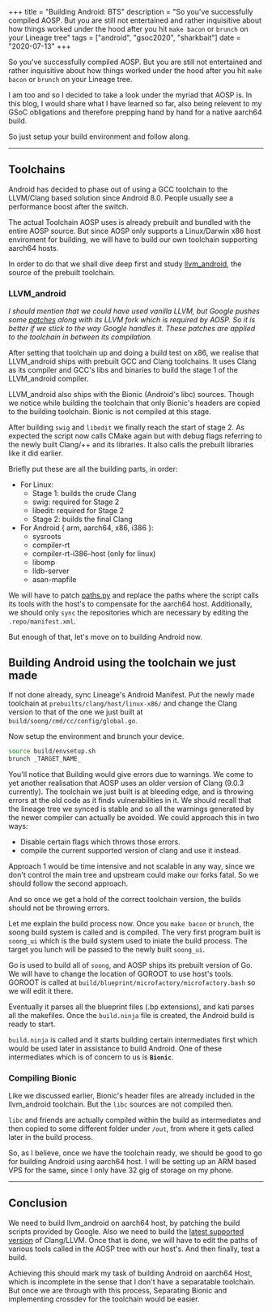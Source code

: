 +++
title = "Building Android: BTS"
description = "So you've successfully compiled AOSP. But you are still not entertained and rather inquisitive about how things worked under the hood after you hit `make bacon` or `brunch` on your Lineage tree"
tags = ["android", "gsoc2020", "sharkbait"]
date = "2020-07-13"
+++

So you've successfully compiled AOSP. But you are still not entertained
and rather inquisitive about how things worked under the hood after you
hit `make bacon` or `brunch` on your Lineage tree.
 
I am too and so I decided to take a look under the myriad that AOSP is.
In this blog, I would share what I have learned so far, also being
relevent to my GSoC obligations and therefore prepping hand by hand for a native aarch64 build.

So just setup your build environment and follow along.

---

## Toolchains

Android has decided to phase out of using a GCC toolchain to the
LLVM/Clang based solution since Android 8.0. People usually see a 
performance boost after the switch.

The actual Toolchain AOSP uses is already prebuilt and bundled with the
entire AOSP source. But since AOSP only supports a Linux/Darwin x86 host
enviroment for building, we will have to build our own toolchain
supporting aarch64 hosts.

In order to do that we shall dive deep first and study [llvm_android](https://android.googlesource.com/toolchain/llvm_android/),
the source of the prebuilt toolchain.

### LLVM_android

_I should mention that we could have used vanilla LLVM, but Google pushes some [patches](https://android.googlesource.com/toolchain/llvm_android/+/refs/heads/master/patches/) along with its LLVM fork which is required by AOSP. So it is better if we stick to the way Google handles it. These patches are applied to the toolchain in between its compilation._

After setting that toolchain up and doing a build test on x86, we
realise that LLVM_android ships with prebuilt GCC and Clang toolchains. 
It uses Clang as its compiler and GCC's libs and binaries to build the
stage 1 of the LLVM_android compiler.

LLVM_android also ships with the Bionic (Android's libc) sources. Though we notice while building the toolchain that only Bionic's headers are copied to the building toolchain. Bionic is not compiled at this stage.

After building `swig` and `libedit` we finally reach the start of stage
2.
As expected the script now calls CMake again but with debug flags
referring to the newly built Clang/++ and its libraries. It also calls
the prebuilt libraries like it did earlier. 

Briefly put these are all the building parts, in order:

- For Linux:
    - Stage 1:  builds the crude Clang
    - swig:     required for Stage 2
    - libedit:  required for Stage 2
    - Stage 2:  builds the final Clang
- For Android { arm, aarch64, x86, i386 }:
    - sysroots
    - compiler-rt
    - compiler-rt-i386-host (only for linux)
    - libomp
    - lldb-server
    - asan-mapfile
  

We will have to patch [paths.py](https://android.googlesource.com/toolchain/llvm_android/+/refs/heads/master/paths.py) and replace the paths where the script calls its tools with the host's to compensate for the aarch64 host.
Additionally, we should only `sync` the repositories which are necessary by editing the `.repo/manifest.xml`.

But enough of that, let's move on to building Android now.

## Building Android using the toolchain we just made

If not done already, sync Lineage's Android Manifest.
Put the newly made toolchain at `prebuilts/clang/host/linux-x86/` 
and change the Clang version to that of the one we just built at
`build/soong/cmd/cc/config/global.go`.

Now setup the environment and brunch your device.

```bash
source build/envsetup.sh
brunch _TARGET_NAME_
```

You'll notice that Building would give errors due to warnings.
We come to yet another realisation that AOSP uses an older version of Clang (9.0.3 currently).
The toolchain we just built is at bleeding edge, and is throwing errors at the old code as it
finds vulnerabilities in it.
We should recall that the lineage tree we synced is stable and so all
the warnings generated by the newer compiler can actually be avoided. We
could approach this in two ways:
- Disable certain flags which throws those errors.
- compile the current supported version of clang and use it instead.

Approach 1 would be time intensive and not scalable in any way, since we
don't control the main tree and upstream could make our forks fatal.
So we should follow the second approach.

And so once we get a hold of the correct toolchain version, the builds
should not be throwing errors.

Let me explain the build process now. Once you `make bacon` or `brunch`,
the soong build system is called and is compiled.
The very first program built is `soong_ui` which is the build 
system used to iniate the build process. The target you lunch will be 
passed to the newly built `soong_ui`. 

Go is used to build all of `soong`, and AOSP ships its prebuilt version of Go.
We will have to change the location of GOROOT to use host's tools.
GOROOT is called at `build/blueprint/microfactory/microfactory.bash`
so we will edit it there.

Eventually it parses all the blueprint files (.bp extensions), and kati parses all
the makefiles. Once the `build.ninja` file is created, the Android build
is ready to start.

`build.ninja` is called and it starts building certain intermediates
first which would be used later in assistance to build Android. One of
these intermediates which is of concern to us is **`Bionic`**. 


### Compiling Bionic 

Like we discussed earlier, Bionic's header files are already included in
the llvm_android toolchain. But the `libc` sources are not compiled then.

`libc` and friends are actually compiled within the build as
intermediates and then copied to some different folder under `/out`, from where it
gets called later in the build process.

So, as I believe, once we have the toolchain ready, we should be good to
go for building Android using aarch64 host. I will be setting up an
ARM based VPS for the same, since I only have 32 gig of storage on my
phone.


---

## Conclusion

We need to build llvm_android on aarch64 host, by patching the build scripts provided by Google. 
Also we need to build the [latest supported version](https://android.googlesource.com/platform/prebuilts/clang/host/linux-x86/+/master/README.md#llvm-users) of Clang/LLVM.
Once that is done, we will have to edit the paths of various tools called in the AOSP tree with our host's. And then finally, test a build.

Achieving this should mark my task of building Android on aarch64 Host,
which is incomplete in the sense that I don't have a separatable
toolchain. But once we are through with this process, Separating Bionic
and implementing crossdev for the toolchain would be easier.
